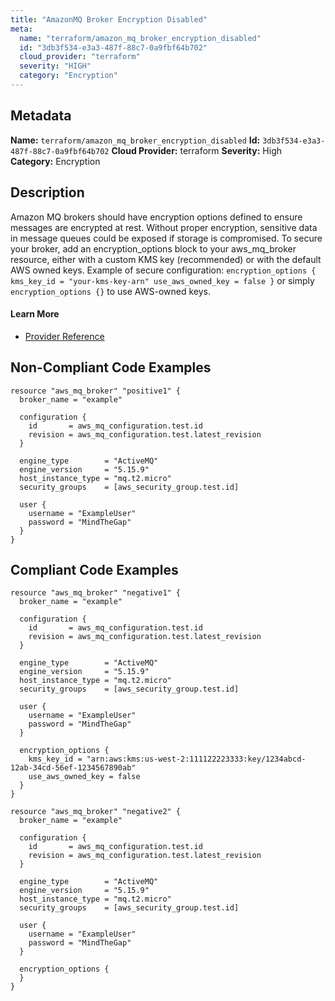 ```yaml
---
title: "AmazonMQ Broker Encryption Disabled"
meta:
  name: "terraform/amazon_mq_broker_encryption_disabled"
  id: "3db3f534-e3a3-487f-88c7-0a9fbf64b702"
  cloud_provider: "terraform"
  severity: "HIGH"
  category: "Encryption"
---
```

## Metadata
**Name:** `terraform/amazon_mq_broker_encryption_disabled`
**Id:** `3db3f534-e3a3-487f-88c7-0a9fbf64b702`
**Cloud Provider:** terraform
**Severity:** High
**Category:** Encryption
## Description
Amazon MQ brokers should have encryption options defined to ensure messages are encrypted at rest. Without proper encryption, sensitive data in message queues could be exposed if storage is compromised. To secure your broker, add an encryption_options block to your aws_mq_broker resource, either with a custom KMS key (recommended) or with the default AWS owned keys. Example of secure configuration: `encryption_options { kms_key_id = "your-kms-key-arn" use_aws_owned_key = false }` or simply `encryption_options {}` to use AWS-owned keys.

#### Learn More

 - [Provider Reference](https://registry.terraform.io/providers/hashicorp/aws/latest/docs/resources/mq_broker)

## Non-Compliant Code Examples
```aws
resource "aws_mq_broker" "positive1" {
  broker_name = "example"

  configuration {
    id       = aws_mq_configuration.test.id
    revision = aws_mq_configuration.test.latest_revision
  }

  engine_type        = "ActiveMQ"
  engine_version     = "5.15.9"
  host_instance_type = "mq.t2.micro"
  security_groups    = [aws_security_group.test.id]

  user {
    username = "ExampleUser"
    password = "MindTheGap"
  }
}

```

## Compliant Code Examples
```aws
resource "aws_mq_broker" "negative1" {
  broker_name = "example"

  configuration {
    id       = aws_mq_configuration.test.id
    revision = aws_mq_configuration.test.latest_revision
  }

  engine_type        = "ActiveMQ"
  engine_version     = "5.15.9"
  host_instance_type = "mq.t2.micro"
  security_groups    = [aws_security_group.test.id]

  user {
    username = "ExampleUser"
    password = "MindTheGap"
  }

  encryption_options {
    kms_key_id = "arn:aws:kms:us-west-2:111122223333:key/1234abcd-12ab-34cd-56ef-1234567890ab"
    use_aws_owned_key = false
  }
}

resource "aws_mq_broker" "negative2" {
  broker_name = "example"

  configuration {
    id       = aws_mq_configuration.test.id
    revision = aws_mq_configuration.test.latest_revision
  }

  engine_type        = "ActiveMQ"
  engine_version     = "5.15.9"
  host_instance_type = "mq.t2.micro"
  security_groups    = [aws_security_group.test.id]

  user {
    username = "ExampleUser"
    password = "MindTheGap"
  }

  encryption_options {
  }
}

```